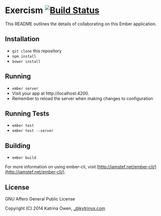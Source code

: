 # Exercism [![Build Status](https://travis-ci.org/exercism/website.png?branch=master)](https://travis-ci.org/exercism/website)

This README outlines the details of collaborating on this Ember application.

## Installation

* `git clone` this repository
* `npm install`
* `bower install`

## Running

* `ember server`
* Visit your app at http://localhost:4200.
* Remember to reload the server when making changes to configuration

## Running Tests

* `ember test`
* `ember test --server`

## Building

* `ember build`

For more information on using ember-cli, visit [http://iamstef.net/ember-cli/](http://iamstef.net/ember-cli/).

## License

GNU Affero General Public License

Copyright (C) 2014 Katrina Owen, _@kytrinyx.com
